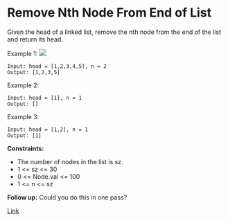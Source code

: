 # Remove Nth Node From End of List
Given the head of a linked list, remove the nth node from the end of the list and return its head.

Example 1:
![](https://assets.leetcode.com/uploads/2020/10/03/remove_ex1.jpg)
```
Input: head = [1,2,3,4,5], n = 2
Output: [1,2,3,5]
```

Example 2:

```
Input: head = [1], n = 1
Output: []
```
Example 3:

```
Input: head = [1,2], n = 1
Output: [1]
```

**Constraints:**
- The number of nodes in the list is sz.
- 1 <= sz <= 30
- 0 <= Node.val <= 100
- 1 <= n <= sz

**Follow up:** Could you do this in one pass?

[Link](https://leetcode.com/problems/remove-nth-node-from-end-of-list/)